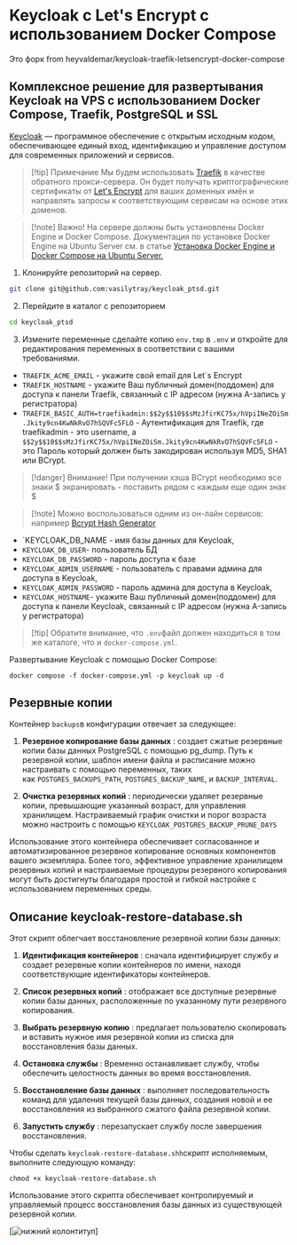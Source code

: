 # Keycloak с Let's Encrypt с использованием Docker Compose
Это форк from heyvaldemar/keycloak-traefik-letsencrypt-docker-compose

## Комплексное решение для развертывания Keycloak на VPS с использованием Docker Compose, Traefik, PostgreSQL и SSL

[Keycloak](https://www.keycloak.org/) — программное обеспечение с открытым исходным кодом, обеспечивающее единый вход, идентификацию и управление доступом для современных приложений и сервисов.

> [!tip] Примечание
> Мы будем использовать [Traefik](https://traefik.io/traefik/) в качестве обратного прокси-сервера. Он будет получать криптографические сертификаты от [Let's Encrypt](https://letsencrypt.org/) для ваших доменных имён и направлять запросы к соответствующим сервисам на основе этих доменов.

>[!note] Важно!
>На сервере должны быть установлены Docker Engine и Docker Compose.
Документация по установке Docker Engine на Ubuntu Server см. в статье [Установка Docker Engine и Docker Compose на Ubuntu Server.](https://docs.docker.com/engine/install/ubuntu/#installation-methods)

1. Клонируйте репозиторий на сервер.

```sh
git clone git@github.com:vasilytray/keycloak_ptsd.git
```

2. Перейдите в каталог с репозиторием

```sh
cd keycloak_ptsd
```

3. Измените переменные 
сделайте копию `env.tmp` в `.env` и откройте для редактирования переменных в соответствии с вашими требованиями.

- `TRAEFIK_ACME_EMAIL` - укажите свой email для Let\`s Encrypt
- `TRAEFIK_HOSTNAME` - укажите Ваш публичный домен(поддомен) для доступа к панели Traefik, связанный c IP адресом (нужна A-запись у регистратора)
- `TRAEFIK_BASIC_AUTH=traefikadmin:$$2y$$10$$sMzJfirKC75x/hVpiINeZOiSm.Jkity9cn4KwNkRvO7hSQVFc5FLO` - Аутентификация для Traefik, где traefikadmin - это username, а `$$2y$$10$$sMzJfirKC75x/hVpiINeZOiSm.Jkity9cn4KwNkRvO7hSQVFc5FLO` - это Пароль который должен быть закодирован используя MD5, SHA1 или BCrypt.

>[!danger] Внимание!
>При получении хэша BCrypt необходимо все знаки $ экранировать - поставить рядом с каждым еще один знак $


>[!note] Можно воспользоваться одним из он-лайн сервисов:
> например [Bcrypt Hash Generator](https://bcrypt-generator.com/)

- `KEYCLOAK_DB_NAME - имя базы данных для Keycloak,
- `KEYCLOAK_DB_USER`- пользователь БД
- `KEYCLOAK_DB_PASSWORD` - пароль доступа к базе
- `KEYCLOAK_ADMIN_USERNAME` - пользователь с правами админа для доступа в Keycloak,
- `KEYCLOAK_ADMIN_PASSWORD` - пароль админа для доступа в Keycloak,
- `KEYCLOAK_HOSTNAME`- укажите Ваш публичный домен(поддомен) для доступа к панели Keycloak, связанный c IP адресом (нужна A-запись у регистратора)

>[!tip] Обратите внимание, что `.env`файл должен находиться в том же каталоге, что и `docker-compose.yml`.


Развертывание Keycloak с помощью Docker Compose:

`docker compose -f docker-compose.yml -p keycloak up -d`

## Резервные копии

Контейнер `backups`в конфигурации отвечает за следующее:

1. **Резервное копирование базы данных** : создает сжатые резервные копии базы данных PostgreSQL с помощью pg_dump. Путь к резервной копии, шаблон имени файла и расписание можно настраивать с помощью переменных, таких как `POSTGRES_BACKUPS_PATH`, `POSTGRES_BACKUP_NAME`, и `BACKUP_INTERVAL`.
    
2. **Очистка резервных копий** : периодически удаляет резервные копии, превышающие указанный возраст, для управления хранилищем. Настраиваемый график очистки и порог возраста можно настроить с помощью `KEYCLOAK_POSTGRES_BACKUP_PRUNE_DAYS`

Использование этого контейнера обеспечивает согласованное и автоматизированное резервное копирование основных компонентов вашего экземпляра. Более того, эффективное управление хранилищем резервных копий и настраиваемые процедуры резервного копирования могут быть достигнуты благодаря простой и гибкой настройке с использованием переменных среды.

## Описание keycloak-restore-database.sh

Этот скрипт облегчает восстановление резервной копии базы данных:

1. **Идентификация контейнеров** : сначала идентифицирует службу и создает резервные копии контейнеров по имени, находя соответствующие идентификаторы контейнеров.
    
2. **Список резервных копий** : отображает все доступные резервные копии базы данных, расположенные по указанному пути резервного копирования.
    
3. **Выбрать резервную копию** : предлагает пользователю скопировать и вставить нужное имя резервной копии из списка для восстановления базы данных.
    
4. **Остановка службы** : Временно останавливает службу, чтобы обеспечить целостность данных во время восстановления.
    
5. **Восстановление базы данных** : выполняет последовательность команд для удаления текущей базы данных, создания новой и ее восстановления из выбранного сжатого файла резервной копии.
    
6. **Запустить службу** : перезапускает службу после завершения восстановления.
    

Чтобы сделать `keycloak-restore-database.shh`скрипт исполняемым, выполните следующую команду:

`chmod +x keycloak-restore-database.sh`

Использование этого скрипта обеспечивает контролируемый и управляемый процесс восстановления базы данных из существующей резервной копии.

[![нижний колонтитул](https://user-images.githubusercontent.com/10498744/210157572-1fca0242-8af2-46a6-bfa3-666ffd40ebde.svg)]
